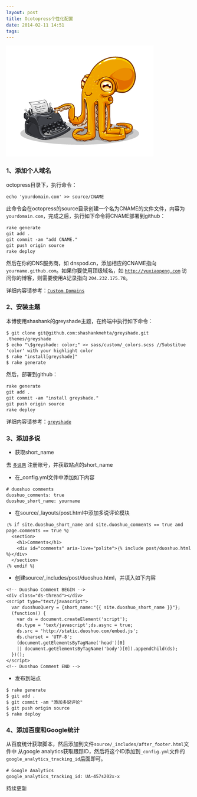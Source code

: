 ```yaml
---
layout: post
title: Ocotopress个性化配置
date: 2014-02-11 14:51
tags:
---
```


![](/assets/images/2014/02/octopress.png)

### 1、添加个人域名

octopress目录下，执行命令：

```
echo 'yourdomain.com' >> source/CNAME
```

此命令会在octopress的source目录创建一个名为CNAME的文件文件，内容为`yourdomain.com`，完成之后，执行如下命令将CNAME部署到github：

```
rake generate
git add .
git commit -am "add CNAME." 
git push origin source
rake deploy
```

然后在你的DNS服务商，如 dnspod.cn，添加相应的CNAME指向 `yourname.github.com`。如果你要使用顶级域名，如 [`http://yuxiaopeng.com`](http://yuxiaopeng.com) 访问你的博客，则需要使用A记录指向 `204.232.175.78`。

详细内容请参考：[`Custom Domains`](http://octopress.org/docs/deploying/github/)


### 2、安装主题

本博使用shashank的greyshade主题，在终端中执行如下命令：

```
$ git clone git@github.com:shashankmehta/greyshade.git .themes/greyshade
$ echo "\$greyshade: color;" >> sass/custom/_colors.scss //Substitue 'color' with your highlight color
$ rake "install[greyshade]"
$ rake generate
```
然后，部署到github：

```
rake generate
git add .
git commit -am "install greyshade." 
git push origin source
rake deploy
```

详细内容请参考：[`greyshade`](https://github.com/shashankmehta/greyshade)


### 3、添加多说

* 获取short_name

去 [`多说网`](http://duoshuo.com) 注册账号，并获取站点的short_name

* 在_config.yml文件中添加如下内容

```
# duoshuo comments
duoshuo_comments: true
duoshuo_short_name: yourname
```

* 在source/_layouts/post.html中添加多说评论模块

```
｛% if site.duoshuo_short_name and site.duoshuo_comments == true and page.comments == true %｝
  <section>
    <h1>Comments</h1>
    <div id="comments" aria-live="polite">｛% include post/duoshuo.html %｝</div>
  </section>
｛% endif %｝
```

* 创建source/_includes/post/duoshuo.html，并填入如下内容

```
<!-- Duoshuo Comment BEGIN -->
<div class="ds-thread"></div>
<script type="text/javascript">
  var duoshuoQuery = {short_name:"{{ site.duoshuo_short_name }}"};
  (function() {
    var ds = document.createElement('script');
    ds.type = 'text/javascript';ds.async = true;
    ds.src = 'http://static.duoshuo.com/embed.js';
    ds.charset = 'UTF-8';
    (document.getElementsByTagName('head')[0] 
    || document.getElementsByTagName('body')[0]).appendChild(ds);
  })();
</script>
<!-- Duoshuo Comment END -->
```

* 发布到站点

```
$ rake generate
$ git add .
$ git commit -am "添加多说评论" 
$ git push origin source
$ rake deploy
```

### 4、添加百度和Google统计

从百度统计获取脚本，然后添加到文件`source/_includes/after_footer.html`文件中
从google analytics获取跟踪ID，然后将这个ID添加到`_config.yml`文件的`google_analytics_tracking_id`后面即可。

```
# Google Analytics
google_analytics_tracking_id: UA-457s202x-x
```

持续更新

